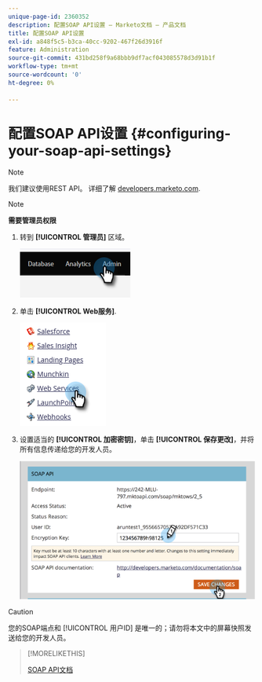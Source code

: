 ```yaml
---
unique-page-id: 2360352
description: 配置SOAP API设置 — Marketo文档 — 产品文档
title: 配置SOAP API设置
exl-id: a848f5c5-b3ca-40cc-9202-467f26d3916f
feature: Administration
source-git-commit: 431bd258f9a68bbb9df7acf043085578d3d91b1f
workflow-type: tm+mt
source-wordcount: '0'
ht-degree: 0%

---
```


# 配置SOAP API设置 {#configuring-your-soap-api-settings}

>[!NOTE]
>
>我们建议使用REST API。 详细了解 [developers.marketo.com](https://developers.marketo.com/documentation/rest/).

>[!NOTE]
>
>**需要管理员权限**

1. 转到 **[!UICONTROL 管理员]** 区域。

   ![](assets/configuring-your-soap-api-settings-1.png)

1. 单击 **[!UICONTROL Web服务]**.

   ![](assets/configuring-your-soap-api-settings-2.png)

1. 设置适当的 **[!UICONTROL 加密密钥]**，单击 **[!UICONTROL 保存更改]**，并将所有信息传递给您的开发人员。

   ![](assets/configuring-your-soap-api-settings-3.png)

>[!CAUTION]
>
>您的SOAP端点和 [!UICONTROL 用户ID] 是唯一的；请勿将本文中的屏幕快照发送给您的开发人员。

>[!MORELIKETHIS]
>
>[SOAP API文档](https://developers.marketo.com/documentation/soap/)

